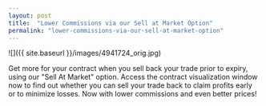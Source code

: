 ```yaml
---
layout: post
title:  "Lower Commissions via our Sell at Market Option"
permalink: "lower-commissions-via-our-sell-at-market-option"
---
```

![]({{ site.baseurl }}/images/4941724_orig.jpg)

Get more for your contract when you sell back your trade prior to expiry, using our "Sell At Market" option. Access the contract visualization window now to find out whether you can sell your trade back to claim profits early or to minimize losses. Now with lower commissions and even better prices!